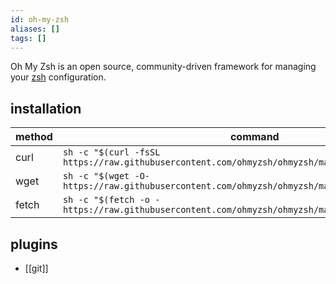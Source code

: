 ```yaml
---
id: oh-my-zsh
aliases: []
tags: []
---
```


Oh My Zsh is an open source, community-driven framework for managing your [zsh](https://www.zsh.org/) configuration.

## installation

| method | command                                                                                           |
| ------ | ------------------------------------------------------------------------------------------------- |
| curl   | `sh -c "$(curl -fsSL https://raw.githubusercontent.com/ohmyzsh/ohmyzsh/master/tools/install.sh)"` |
| wget   | `sh -c "$(wget -O- https://raw.githubusercontent.com/ohmyzsh/ohmyzsh/master/tools/install.sh)"`   |
| fetch  | `sh -c "$(fetch -o - https://raw.githubusercontent.com/ohmyzsh/ohmyzsh/master/tools/install.sh)"` |

## plugins

- [[git]]
